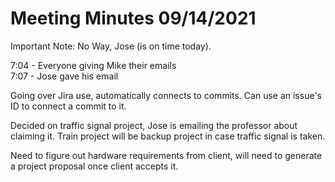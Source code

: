 # Meeting Minutes 09/14/2021

Important Note: No Way, Jose (is on time today).

7:04 - Everyone giving Mike their emails  
7:07 - Jose gave his email  

Going over Jira use, automatically connects to commits. Can use an issue's ID to connect a commit to it.

Decided on traffic signal project, Jose is emailing the professor about claiming it. Train project will be backup project in case traffic signal is taken.

Need to figure out hardware requirements from client, will need to generate a project proposal once client accepts it.
